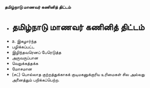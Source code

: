 **தமிழ்நாடு மாணவர் கணினித் திட்டம்**
- # தமிழ்நாடு மாணவர் கணினித் திட்டம்
- a. இகழார்ந்த
- பழிக்கப்பட்ட
- இழிந்தவரெனப் பேரெடுத்த
- அருவருப்பான
- வெறுக்கத்தக்க
- மோசமான
- (சட்) பொல்லாத குற்றத்துக்காகக் குடிமகனுக்குரிய உரிமைகள் சில அல்லது அனைத்தும் பறிக்கப்பெற்ற.

